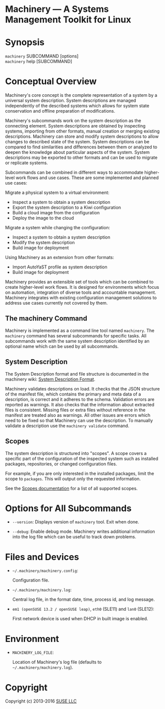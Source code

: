 # Machinery — A Systems Management Toolkit for Linux

# Synopsis

`machinery` SUBCOMMAND \[options\] <br>
`machinery` help [SUBCOMMAND]

# Conceptual Overview

Machinery's core concept is the complete representation of a system by a
universal system description.
System descriptions are managed independently of the described
systems which allows for system state conservation and offline preparation of
modifications.

Machinery's subcommands work on the system description as the connecting
element.
System descriptions are obtained by inspecting systems, importing from other
formats, manual creation or merging existing descriptions.
Machinery can store and modify system descriptions to allow changes to
described state of the system.
System descriptions can be compared to find similarities and differences
between them or analyzed to deepen the knowledge about particular aspects of
the system.
System descriptions may be exported to other formats and can be used to
migrate or replicate systems.

Subcommands can be combined in different ways to accommodate higher-level work
flows and use cases.
These are some implemented and planned use cases:

Migrate a physical system to a virtual environment:

  - Inspect a system to obtain a system description
  - Export the system description to a Kiwi configuration
  - Build a cloud image from the configuration
  - Deploy the image to the cloud

Migrate a system while changing the configuration:

  - Inspect a system to obtain a system description
  - Modify the system description
  - Build image for deployment

Using Machinery as an extension from other formats:

  - Import AutoYaST profile as system description
  - Build image for deployment

Machinery provides an extensible set of tools which can be combined to create
higher-level work flows.
It is designed for environments which focus on automation, integration
of diverse tools and accountable management.
Machinery integrates with existing configuration management solutions to
address use cases currently not covered by them.

## The machinery Command

Machinery is implemented as a command line tool named `machinery`. The
`machinery` command has several subcommands for specific tasks. All
subcommands work with the same system description identified by an optional
name which can be used by all subcommands.

## System Description

The System Description format and file structure is documented in the machinery
wiki: [System Description Format](https://github.com/SUSE/machinery/wiki/System-Description-Format).

Machinery validates descriptions on load. It checks that the JSON structure of
the manifest file, which contains the primary and meta data of a description, is 
correct and it adheres to the schema. Validation errors are reported as warnings.
It also checks that the information about extracted files is consistent. Missing
files or extra files without reference in the manifest are treated also as
warnings. All other issues are errors which need to be fixed so that Machinery
can use the description.
To manually validate a description use the `machinery validate` command.

## Scopes

The system description is structured into "scopes". A scope covers a specific
part of the configuration of the inspected system such as installed packages,
repositories, or changed configuration files.

For example, if you are only interested in the installed packages, limit the
scope to `packages`. This will output only the requested information.

See the [Scopes documentation](machinery_main_scopes.1.md) for a list of all supported scopes.

# Options for All Subcommands
<!--- These are 'global' options of machinery -->

  * `--version`:
    Displays version of `machinery` tool. Exit when done.

  * `--debug`:
    Enable debug mode. Machinery writes additional information into the log
    file which can be useful to track down problems.

# Files and Devices

  * `~/.machinery/machinery.config`:

    Configuration file.

  * `~/.machinery/machinery.log`:

    Central log file, in the format date, time, process id, and log message.

  * `em1 (openSUSE 13.2 / openSUSE leap)`, `eth0` (SLE11) and `lan0` (SLE12):

    First network device is used when DHCP in built image is enabled.

# Environment

  * `MACHINERY_LOG_FILE`:

    Location of Machinery's log file (defaults to `~/.machinery/machinery.log`).

# Copyright

Copyright \(c) 2013-2016 [SUSE LLC](http://www.suse.com)
